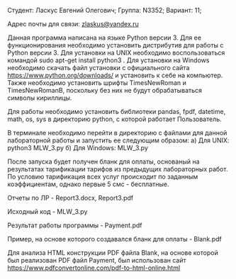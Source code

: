 Студент: Ласкус Евгений Олегович; Группа: N3352; Вариант: 11;

Адрес почты для связи: zlaskus@yandex.ru

Данная программа написана на языке Python версии 3. Для ее функционирования необходимо установить дистрибутив для работы с Python версии 3. Для установки на UNIX необходимо воспользоваться командой sudo apt-get install python3 . Для установки на Windows необходимо скачать файл установки с официального сайта https://www.python.org/downloads/ и установить к себе на компьютер. Также необходимо установить шрифты TimesNewRoman и TimesNewRomanB, поскольку без них не будут обрабатываться символы кириллицы.

Для работы необходимо установить библиотеки pandas, fpdf, datetime, math, os, sys в директорию python, с которой работает Пользователь.

В терминале необходимо перейти в директорию с файлами для данной лабораторной работы и запустить ее следующим образом: а) Для UNIX: python3 MLW_3.py б) Для Windows: MLW_3.py

После запуска будет получен бланк для оплаты, основаный на результатах тарификации тарифов из предыдущих лабораторных работ. По условию тарификация всех услуг происходит по заданным коэффициентам, однако первые 5 смс - бесплатные.

Отчеты по ЛР - Report3.docx, Report3.pdf

Исходный код - MLW_3.py

Результат работы программы - Payment.pdf

Пример, на основе которого создавался бланк для оплаты - Blank.pdf

Для анализа HTML конструкции PDF файла Blank, на основе которой был реализован PDF файл Payment, был использован сайт https://www.pdfconvertonline.com/pdf-to-html-online.html
